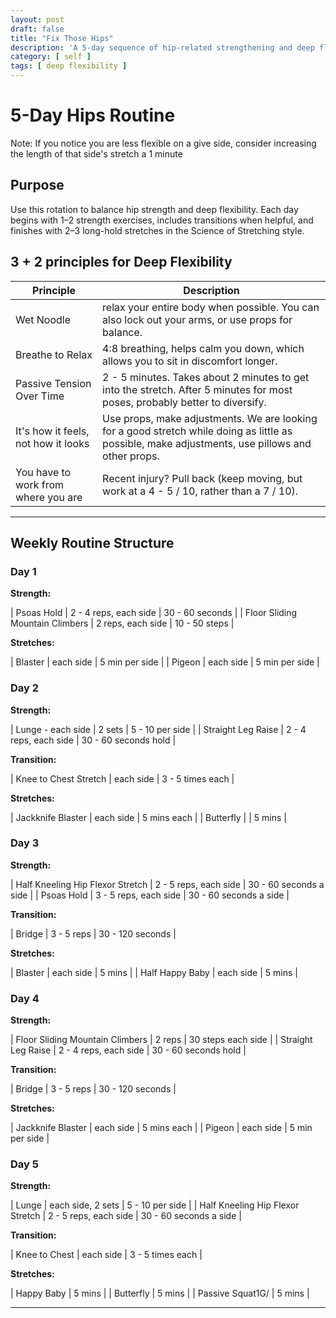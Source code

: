 ```yaml
---
layout: post
draft: false
title: "Fix Those Hips"
description: 'A 5-day sequence of hip-related strengthening and deep flexibility poses that will help your hips be happy.'
category: [ self ]
tags: [ deep flexibility ]
---
```


# 5-Day Hips Routine

Note: If you notice you are less flexible on a give side, consider increasing the length of that side's stretch a 1
minute

## Purpose

Use this rotation to balance hip strength and deep flexibility. Each day begins with 1–2 strength exercises, includes
transitions when helpful, and finishes with 2–3 long-hold stretches in the Science of Stretching style.

## 3 + 2 principles for Deep Flexibility

| Principle                           | Description                                                                                                                                      |
|-------------------------------------|--------------------------------------------------------------------------------------------------------------------------------------------------|
| Wet Noodle                          | relax your entire body when possible. You can also lock out your arms, or use props for balance.                                                 |
| Breathe to Relax                    | 4:8 breathing, helps calm you down, which allows you to sit in discomfort longer.                                                                |
| Passive Tension Over Time           | 2 - 5 minutes. Takes about 2 minutes to get into the stretch. After 5 minutes for most poses, probably better to diversify.                      |
| It's how it feels, not how it looks | Use props, make adjustments. We are looking for a good stretch while doing as little as possible, make adjustments, use pillows and other props. |
| You have to work from where you are | Recent injury? Pull back (keep moving, but work at a 4 - 5 / 10, rather than a 7 / 10).                                                          |

---

## Weekly Routine Structure

### Day 1

**Strength:**

| Psoas Hold | 2 - 4 reps, each side | 30 - 60 seconds |
| Floor Sliding Mountain Climbers | 2 reps, each side | 10 - 50 steps |

**Stretches:**

| Blaster | each side | 5 min per side |
| Pigeon | each side | 5 min per side |

### Day 2

**Strength:**

| Lunge - each side | 2 sets | 5 - 10 per side |
| Straight Leg Raise | 2 - 4 reps, each side | 30 - 60 seconds hold |

**Transition:**

| Knee to Chest Stretch | each side | 3 - 5 times each |

**Stretches:**

| Jackknife Blaster | each side | 5 mins each |
| Butterfly | | 5 mins |

### Day 3

**Strength:**

| Half Kneeling Hip Flexor Stretch | 2 - 5 reps, each side | 30 - 60 seconds a side |
| Psoas Hold | 3 - 5 reps, each side | 30 - 60 seconds a side |

**Transition:**

| Bridge | 3 - 5 reps | 30 - 120 seconds |

**Stretches:**

| Blaster | each side | 5 mins |
| Half Happy Baby | each side | 5 mins |

### Day 4

**Strength:**

| Floor Sliding Mountain Climbers | 2 reps | 30 steps each side |
| Straight Leg Raise | 2 - 4 reps, each side | 30 - 60 seconds hold |

**Transition:**

| Bridge | 3 - 5 reps | 30 - 120 seconds |

**Stretches:**

| Jackknife Blaster | each side | 5 mins each |
| Pigeon | each side | 5 min per side |

### Day 5

**Strength:**

| Lunge | each side, 2 sets | 5 - 10 per side |
| Half Kneeling Hip Flexor Stretch | 2 - 5 reps, each side | 30 - 60 seconds a side |

**Transition:**

| Knee to Chest | each side | 3 - 5 times each |

**Stretches:**

| Happy Baby | 5 mins |
| Butterfly | 5 mins |
| Passive Squat1G/ | 5 mins |

---
